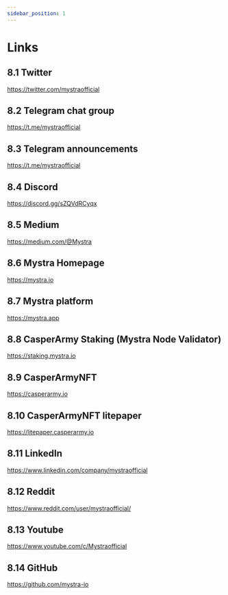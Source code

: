 ```yaml
---
sidebar_position: 1
---
```

# Links

## 8.1 Twitter
<a href="https://twitter.com/casperarmyorg">https://twitter.com/mystraofficial</a>

## 8.2 Telegram chat group
<a href="https://t.me/casperarmyofficial">https://t.me/mystraofficial</a>

## 8.3 Telegram announcements
<a href="https://t.me/casperarmyio">https://t.me/mystraofficial</a>

## 8.4 Discord
<a href="https://discord.gg/sZQVdRCyqx">https://discord.gg/sZQVdRCyqx</a>

## 8.5 Medium
<a href="https://medium.com/@Mystra">https://medium.com/@Mystra</a>

## 8.6 Mystra Homepage
<a href="https://mystra.io">https://mystra.io</a>

## 8.7 Mystra platform
<a href="https://mystra.app">https://mystra.app</a>

## 8.8 CasperArmy Staking (Mystra Node Validator)
<a href="https://cspr.live/validator/020377bc3ad54b5505971e001044ea822a3f6f307f8dc93fa45a05b7463c0a053bed/">https://staking.mystra.io</a>

## 8.9 CasperArmyNFT
<a href="https://casperarmy.io">https://casperarmy.io</a>

## 8.10 CasperArmyNFT litepaper
<a href="https://litepaper.casperarmy.io">https://litepaper.casperarmy.io</a>

## 8.11 LinkedIn
<a href="https://www.linkedin.com/company/casperarmy">https://www.linkedin.com/company/mystraofficial</a>

## 8.12 Reddit
<a href="https://www.reddit.com/user/casperarmy/">https://www.reddit.com/user/mystraofficial/</a>

## 8.13 Youtube
<a href="https://www.youtube.com/c/MystraOfficial">https://www.youtube.com/c/Mystraofficial</a>

## 8.14 GitHub
<a href="https://github.com/mystra-io">https://github.com/mystra-io</a>

